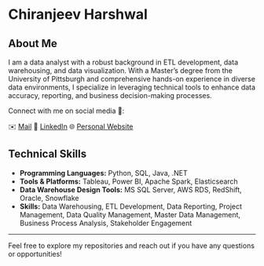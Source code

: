 # Chiranjeev Harshwal

## About Me
I am a data analyst with a robust background in ETL development, data warehousing, and data visualization. With a Master’s degree from the University of Pittsburgh and comprehensive hands-on experience in diverse data environments, I specialize in leveraging technical tools to enhance data accuracy, reporting, and business decision-making processes.

Connect with me on social media 👋:

✉️ [Mail](chiranjeevharshwal1331@gmail.com)
🔗 [LinkedIn](https://www.linkedin.com/in/chiranjeev-harshwal/)
🌐 [Personal Website](https://chiranjeevh.github.io/)

## Technical Skills
- **Programming Languages:** Python, SQL, Java, .NET
- **Tools & Platforms:** Tableau, Power BI, Apache Spark, Elasticsearch
- **Data Warehouse Design Tools:** MS SQL Server, AWS RDS, RedShift, Oracle, Snowflake
- **Skills:** Data Warehousing, ETL Development, Data Reporting, Project Management, Data Quality Management, Master Data Management, Business Process Analysis, Stakeholder Engagement

---

Feel free to explore my repositories and reach out if you have any questions or opportunities!

